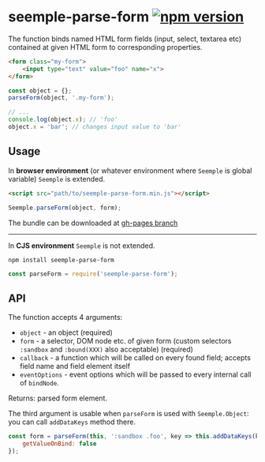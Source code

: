 # seemple-parse-form [![npm version](https://badge.fury.io/js/seemple-parse-form.svg)](https://badge.fury.io/js/seemple-parse-form)

The function binds named HTML form fields (input, select, textarea etc) contained at given HTML form to corresponding properties.

```html
<form class="my-form">
    <input type="text" value="foo" name="x">
</form>
```

```js
const object = {};
parseForm(object, '.my-form');

// ...
console.log(object.x); // 'foo'
object.x = 'bar'; // changes input value to 'bar'
```

## Usage

In **browser environment** (or whatever environment where ``Seemple`` is global variable)  ``Seemple`` is extended.
```html
<script src="path/to/seemple-parse-form.min.js"></script>
```

```js
Seemple.parseForm(object, form);
```

The bundle can be downloaded at [gh-pages branch](https://github.com/finom/seemple/tree/gh-pages)

-------------

In **CJS environment** ``Seemple`` is not extended.

```
npm install seemple-parse-form
```

```js
const parseForm = require('seemple-parse-form');
```


## API

The function accepts 4 arguments:
- ``object`` - an object (required)
- ``form`` - a selector, DOM node etc. of given form (custom selectors ``:sandbox`` and ``:bound(XXX)`` also acceptable) (required)
- ``callback`` - a function which will be called on every found field; accepts field name and field element itself
- ``eventOptions`` - event options which will be passed to every internal call of ``bindNode``.

Returns: parsed form element.


The third argument is usable when ``parseForm`` is used with ``Seemple.Object``: you can call ``addDataKeys`` method there.
```js
const form = parseForm(this, ':sandbox .foo', key => this.addDataKeys(key), {
    getValueOnBind: false
});
```
